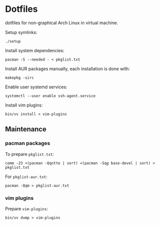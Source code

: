 # Dotfiles

dotfiles for non-graphical Arch Linux in virtual machine.

Setup symlinks:

```
./setup
```

Install system dependencies:

```
pacman -S --needed - < pkglist.txt
```

Install AUR packages manually, each installation is done with:

```
makepkg -sirc
```

Enable user systemd services:

```
systemctl --user enable ssh-agent.service
```

Install vim plugins:

```
bin/vv install < vim-plugins
```

## Maintenance

### pacman packages

To prepare `pkglist.txt`:

```
comm -23 <(pacman -Qqntte | sort) <(pacman -Sqg base-devel | sort) > pkglist.txt
```

For `pkglist-aur.txt`:

```
pacman -Qqm > pkglist-aur.txt
```

### vim plugins

Prepare `vim-plugins`:

```
bin/vv dump > vim-plugins
```
